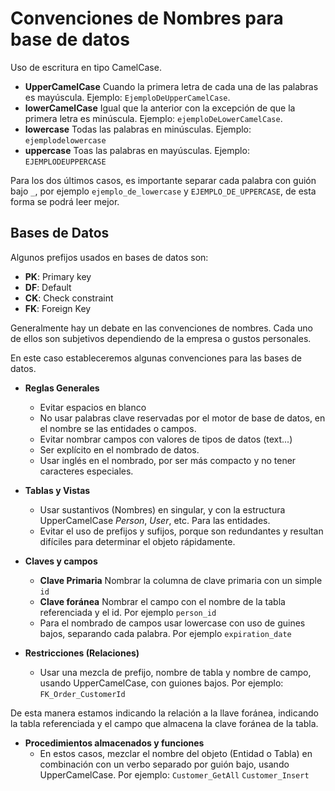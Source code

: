 # Convenciones de Nombres para base de datos

Uso de escritura en tipo CamelCase.
* __UpperCamelCase__ Cuando la primera letra de cada una de las palabras es mayúscula. Ejemplo: `EjemploDeUpperCamelCase`.
* __lowerCamelCase__ Igual que la anterior con la excepción de que la primera letra es minúscula. Ejemplo: `ejemploDeLowerCamelCase`.
* __lowercase__ Todas las palabras en minúsculas. Ejemplo: `ejemplodelowercase`
* __uppercase__ Toas las palabras en mayúsculas. Ejemplo: `EJEMPLODEUPPERCASE`

Para los dos últimos casos, es importante separar cada palabra con guión bajo `_`, por ejemplo `ejemplo_de_lowercase` y `EJEMPLO_DE_UPPERCASE`, de esta forma se podrá leer mejor.

## Bases de Datos 

Algunos prefijos usados en bases de datos son:
* __PK__: Primary key
* __DF__: Default
* __CK__: Check constraint
* __FK__: Foreign Key


Generalmente hay un debate en las convenciones de nombres. Cada uno de ellos son subjetivos dependiendo de la empresa o gustos personales.

En este caso estableceremos algunas convenciones para las bases de datos.

* **Reglas Generales**
	- Evitar espacios en blanco
	- No usar palabras clave reservadas por el motor de base de datos, en el nombre se las entidades o campos.
	- Evitar nombrar campos con valores de tipos de datos (text...)
	- Ser explícito en el nombrado de datos.
	- Usar inglés en el nombrado, por ser más compacto y no tener caracteres especiales.

* **Tablas y Vistas**
	- Usar sustantivos (Nombres) en singular, y con la estructura UpperCamelCase
	  _Person_, _User_, etc. Para las entidades.
	- Evitar el uso de prefijos y sufijos, porque son redundantes y resultan difíciles para determinar el objeto rápidamente.

* **Claves y campos**
	- **Clave Primaria** Nombrar la columna de clave primaria con un simple `id`
	- **Clave foránea** Nombrar el campo con el nombre de la tabla referenciada y el id. Por ejemplo `person_id`
	- Para el nombrado de campos usar lowercase con uso de guines bajos, separando cada palabra. Por ejemplo `expiration_date`

* **Restricciones (Relaciones)**
	- Usar una mezcla de prefijo, nombre de tabla y nombre de campo, usando UpperCamelCase, con guiones bajos. Por ejemplo: `FK_Order_CustomerId`

De esta manera estamos indicando la relación a la llave foránea, indicando la tabla referenciada y el campo que almacena la clave foránea de la tabla.

* **Procedimientos almacenados y funciones**
	- En estos casos, mezclar el nombre del objeto (Entidad o Tabla) en combinación con un verbo separado por guión bajo, usando UpperCamelCase.
	Por ejemplo: `Customer_GetAll`  `Customer_Insert`

